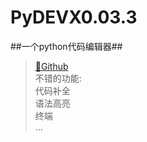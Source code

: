 # PyDEVX0.03.3
##一个python代码编辑器##
>[🔗Github](https://github.com/Zhousheny-L/PyDEVX0.03.3/)<br />
不错的功能:<br />
  代码补全<br />
  语法高亮<br />
  终端<br />
  ...
